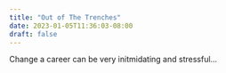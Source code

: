 ```yaml
---
title: "Out of The Trenches"
date: 2023-01-05T11:36:03-08:00
draft: false
---
```


Change a career can be very initmidating and stressful...

